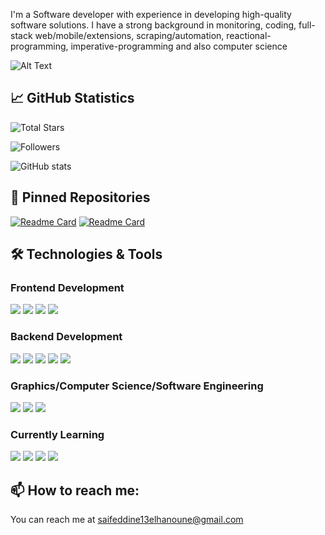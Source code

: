 I'm a Software developer with experience in developing high-quality software solutions. I have a strong background in monitoring, coding, full-stack web/mobile/extensions, scraping/automation, reactional-programming, imperative-programming and also computer science

![Alt Text](https://media.giphy.com/media/LmNwrBhejkK9EFP504/giphy.gif)
## 📈 GitHub Statistics

![Total Stars](https://img.shields.io/github/stars/0x013FA11?affiliations=OWNER&style=social)

![Followers](https://img.shields.io/github/followers/0x013FA11?style=social)

![GitHub stats](https://github-readme-stats.vercel.app/api?username=0x013FA11&show_icons=true&theme=tokyonight)

## 📌 Pinned Repositories


[![Readme Card](https://github-readme-stats.vercel.app/api/pin/?username=0x013FA11&repo=HandlingBarCode&theme=tokyonight)](https://github.com/0x013FA11/HandlingBarCode)
[![Readme Card](https://github-readme-stats.vercel.app/api/pin/?username=0x013FA11&repo=RANDOM&theme=tokyonight)](https://github.com/0x013FA11/RANDOM)

## 🛠️ Technologies & Tools

### Frontend Development
![](https://img.shields.io/badge/HTML-informational?style=flat&logo=html5&logoColor=white&color=2bbc8a)
![](https://img.shields.io/badge/CSS-informational?style=flat&logo=css3&logoColor=white&color=007acc)
![](https://img.shields.io/badge/JavaScript-informational?style=flat&logo=javascript&logoColor=white&color=f7df1e)
![](https://img.shields.io/badge/React-informational?style=flat&logo=react&logoColor=white&color=61dbfb)

### Backend Development
![](https://img.shields.io/badge/ASP.NET-informational?style=flat&logo=.net&logoColor=white&color=512bd4)
![](https://img.shields.io/badge/C%23-informational?style=flat&logo=c-sharp&logoColor=white&color=239120)
![](https://img.shields.io/badge/Python-informational?style=flat&logo=python&logoColor=white&color=3776ab)
![](https://img.shields.io/badge/Express.js-informational?style=flat&logo=express&logoColor=white&color=000000)
![](https://img.shields.io/badge/SQL%20Server-informational?style=flat&logo=microsoft-sql-server&logoColor=white&color=cc2927)

### Graphics/Computer Science/Software Engineering
![](https://img.shields.io/badge/C-informational?style=flat&logo=c&logoColor=white&color=a8b9cc)
![](https://img.shields.io/badge/C++-informational?style=flat&logo=c%2B%2B&logoColor=white&color=00599c)
![](https://img.shields.io/badge/Python-informational?style=flat&logo=python&logoColor=white&color=3776ab)

### Currently Learning
![](https://img.shields.io/badge/Ruby-informational?style=flat&logo=ruby&logoColor=white&color=cc342d)
![](https://img.shields.io/badge/Ruby%20on%20Rails-informational?style=flat&logo=ruby-on-rails&logoColor=white&color=cc0000)
![](https://img.shields.io/badge/Go-informational?style=flat&logo=go&logoColor=white&color=00add8)
![](https://img.shields.io/badge/Rust-informational?style=flat&logo=rust&logoColor=white&color=000000)

## 📫 How to reach me:
You can reach me at [saifeddine13elhanoune@gmail.com](mailto:saifeddine13elhanoune.com)



